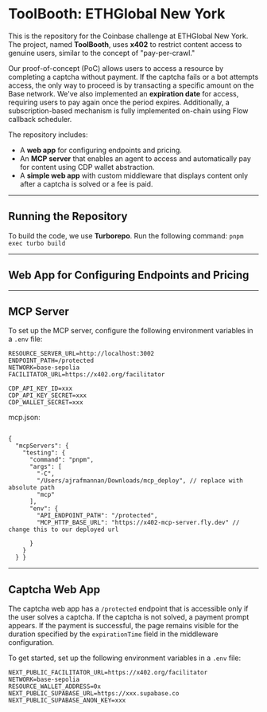# ToolBooth: ETHGlobal New York

This is the repository for the Coinbase challenge at ETHGlobal New York. The project, named **ToolBooth**, uses **x402** to restrict content access to genuine users, similar to the concept of "pay-per-crawl."

Our proof-of-concept (PoC) allows users to access a resource by completing a captcha without payment. If the captcha fails or a bot attempts access, the only way to proceed is by transacting a specific amount on the Base network. We've also implemented an **expiration date** for access, requiring users to pay again once the period expires. Additionally, a subscription-based mechanism is fully implemented on-chain using Flow callback scheduler.

The repository includes:

  * A **web app** for configuring endpoints and pricing.
  * An **MCP server** that enables an agent to access and automatically pay for content using CDP wallet abstraction.
  * A **simple web app** with custom middleware that displays content only after a captcha is solved or a fee is paid.

-----

## Running the Repository

To build the code, we use **Turborepo**. Run the following command:
`pnpm exec turbo build`

-----

## Web App for Configuring Endpoints and Pricing

-----

## MCP Server

To set up the MCP server, configure the following environment variables in a `.env` file:

```
RESOURCE_SERVER_URL=http://localhost:3002
ENDPOINT_PATH=/protected
NETWORK=base-sepolia
FACILITATOR_URL=https://x402.org/facilitator

CDP_API_KEY_ID=xxx
CDP_API_KEY_SECRET=xxx
CDP_WALLET_SECRET=xxx
```
mcp.json:
```

{
  "mcpServers": {
    "testing": {
      "command": "pnpm",
      "args": [
        "-C",
        "/Users/ajrafmannan/Downloads/mcp_deploy", // replace with absolute path
        "mcp"
      ],
      "env": {
        "API_ENDPOINT_PATH": "/protected",
        "MCP_HTTP_BASE_URL": "https://x402-mcp-server.fly.dev" // change this to our deployed url

      }
    }
  } }
```
-----

## Captcha Web App

The captcha web app has a `/protected` endpoint that is accessible only if the user solves a captcha. If the captcha is not solved, a payment prompt appears. If the payment is successful, the page remains visible for the duration specified by the `expirationTime` field in the middleware configuration.

To get started, set up the following environment variables in a `.env` file:

```
NEXT_PUBLIC_FACILITATOR_URL=https://x402.org/facilitator
NETWORK=base-sepolia
RESOURCE_WALLET_ADDRESS=0x
NEXT_PUBLIC_SUPABASE_URL=https://xxx.supabase.co
NEXT_PUBLIC_SUPABASE_ANON_KEY=xxx
```

